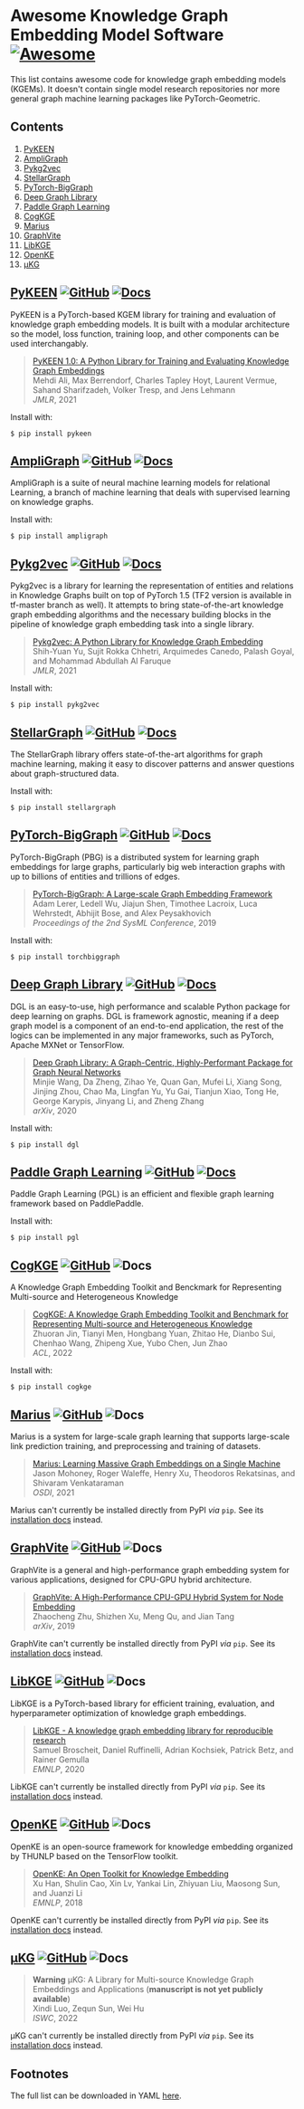 # Awesome Knowledge Graph Embedding Model Software [![Awesome](https://awesome.re/badge.svg)](https://awesome.re)

This list contains awesome code for knowledge graph embedding models (KGEMs).
It doesn't contain single model research repositories nor more general graph
machine learning packages like PyTorch-Geometric.

## Contents

1. [PyKEEN](#pykeen)
1. [AmpliGraph](#ampligraph)
1. [Pykg2vec](#pykg2vec)
1. [StellarGraph](#stellargraph)
1. [PyTorch-BigGraph](#pytorch-biggraph)
1. [Deep Graph Library](#deep-graph-library)
1. [Paddle Graph Learning](#paddle-graph-learning)
1. [CogKGE](#cogkge)
1. [Marius](#marius)
1. [GraphVite](#graphvite)
1. [LibKGE](#libkge)
1. [OpenKE](#openke)
1. [μKG](#μkg)

## <a href="https://pykeen.github.io">PyKEEN</a> [![GitHub](https://img.shields.io/badge/GitHub-pykeen/pykeen-black?logo=github)](https://github.com/pykeen/pykeen) [![Docs](https://img.shields.io/badge/Docs-available-green?logo=gitbook)](https://pykeen.readthedocs.io)

PyKEEN is a PyTorch-based KGEM library for training and evaluation of knowledge graph embedding models. It is built with a modular architecture so the model, loss function, training loop, and other components can be used interchangably.

> [PyKEEN 1.0: A Python Library for Training and Evaluating Knowledge Graph Embeddings](https://jmlr.org/papers/v22/20-825.html)
> <br />Mehdi Ali, Max Berrendorf, Charles Tapley Hoyt, Laurent Vermue, Sahand Sharifzadeh, Volker Tresp, and Jens Lehmann
> <br />*JMLR*, 2021

Install with:

```shell
$ pip install pykeen
```

## <a href="https://github.com/Accenture/AmpliGraph">AmpliGraph</a> [![GitHub](https://img.shields.io/badge/GitHub-Accenture/AmpliGraph-black?logo=github)](https://github.com/Accenture/AmpliGraph) [![Docs](https://img.shields.io/badge/Docs-available-green?logo=gitbook)](https://docs.ampligraph.org)

AmpliGraph is a suite of neural machine learning models for relational Learning, a branch of machine learning that deals with supervised learning on knowledge graphs.


Install with:

```shell
$ pip install ampligraph
```

## <a href="https://github.com/Sujit-O/pykg2vec">Pykg2vec</a> [![GitHub](https://img.shields.io/badge/GitHub-SujitO/pykg2vec-black?logo=github)](https://github.com/Sujit-O/pykg2vec) [![Docs](https://img.shields.io/badge/Docs-available-green?logo=gitbook)](https://pykg2vec.readthedocs.io)

Pykg2vec is a library for learning the representation of entities and relations in Knowledge Graphs built on top of PyTorch 1.5 (TF2 version is available in tf-master branch as well). It attempts to bring state-of-the-art knowledge graph embedding algorithms and the necessary building blocks in the pipeline of knowledge graph embedding task into a single library.

> [Pykg2vec: A Python Library for Knowledge Graph Embedding](https://jmlr.org/papers/v22/19-433.html)
> <br />Shih-Yuan Yu, Sujit Rokka Chhetri, Arquimedes Canedo, Palash Goyal, and Mohammad Abdullah Al Faruque
> <br />*JMLR*, 2021

Install with:

```shell
$ pip install pykg2vec
```

## <a href="https://github.com/stellargraph/stellargraph">StellarGraph</a> [![GitHub](https://img.shields.io/badge/GitHub-stellargraph/stellargraph-black?logo=github)](https://github.com/stellargraph/stellargraph) [![Docs](https://img.shields.io/badge/Docs-available-green?logo=gitbook)](https://stellargraph.readthedocs.io)

The StellarGraph library offers state-of-the-art algorithms for graph machine learning, making it easy to discover patterns and answer questions about graph-structured data.


Install with:

```shell
$ pip install stellargraph
```

## <a href="https://github.com/facebookresearch/PyTorch-BigGraph">PyTorch-BigGraph</a> [![GitHub](https://img.shields.io/badge/GitHub-facebookresearch/PyTorchBigGraph-black?logo=github)](https://github.com/facebookresearch/PyTorch-BigGraph) [![Docs](https://img.shields.io/badge/Docs-available-green?logo=gitbook)](https://torchbiggraph.readthedocs.io)

PyTorch-BigGraph (PBG) is a distributed system for learning graph embeddings for large graphs, particularly big web interaction graphs with up to billions of entities and trillions of edges.

> [PyTorch-BigGraph: A Large-scale Graph Embedding Framework](https://mlsys.org/Conferences/2019/doc/2019/71.pdf)
> <br />Adam Lerer, Ledell Wu, Jiajun Shen, Timothee Lacroix, Luca Wehrstedt, Abhijit Bose, and Alex Peysakhovich
> <br />*Proceedings of the 2nd SysML Conference*, 2019

Install with:

```shell
$ pip install torchbiggraph
```

## <a href="https://dgl.ai">Deep Graph Library</a> [![GitHub](https://img.shields.io/badge/GitHub-dmlc/dgl-black?logo=github)](https://github.com/dmlc/dgl) [![Docs](https://img.shields.io/badge/Docs-available-green?logo=gitbook)](https://docs.dgl.ai)

DGL is an easy-to-use, high performance and scalable Python package for deep learning on graphs. DGL is framework agnostic, meaning if a deep graph model is a component of an end-to-end application, the rest of the logics can be implemented in any major frameworks, such as PyTorch, Apache MXNet or TensorFlow.

> [Deep Graph Library: A Graph-Centric, Highly-Performant Package for Graph Neural Networks](https://arxiv.org/abs/1909.01315)
> <br />Minjie Wang, Da Zheng, Zihao Ye, Quan Gan, Mufei Li, Xiang Song, Jinjing Zhou, Chao Ma, Lingfan Yu, Yu Gai, Tianjun Xiao, Tong He, George Karypis, Jinyang Li, and Zheng Zhang
> <br />*arXiv*, 2020

Install with:

```shell
$ pip install dgl
```

## <a href="https://github.com/PaddlePaddle/PGL">Paddle Graph Learning</a> [![GitHub](https://img.shields.io/badge/GitHub-PaddlePaddle/PGL-black?logo=github)](https://github.com/PaddlePaddle/PGL) [![Docs](https://img.shields.io/badge/Docs-available-green?logo=gitbook)](https://pgl.readthedocs.io)

Paddle Graph Learning (PGL) is an efficient and flexible graph learning framework based on PaddlePaddle.


Install with:

```shell
$ pip install pgl
```

## <a href="http://cognlp.com/cogkge">CogKGE</a> [![GitHub](https://img.shields.io/badge/GitHub-jinzhuoran/CogKGE-black?logo=github)](https://github.com/jinzhuoran/CogKGE) ![Docs](https://img.shields.io/badge/Docs-missing-red?logo=gitbook)

A Knowledge Graph Embedding Toolkit and Benckmark for Representing Multi-source and Heterogeneous Knowledge

> [CogKGE: A Knowledge Graph Embedding Toolkit and Benchmark for Representing Multi-source and Heterogeneous Knowledge](https://aclanthology.org/2022.acl-demo.16/)
> <br />Zhuoran Jin, Tianyi Men, Hongbang Yuan, Zhitao He, Dianbo Sui, Chenhao Wang, Zhipeng Xue, Yubo Chen, Jun Zhao
> <br />*ACL*, 2022

Install with:

```shell
$ pip install cogkge
```

## <a href="https://marius-project.org">Marius</a> [![GitHub](https://img.shields.io/badge/GitHub-mariusteam/marius-black?logo=github)](https://github.com/marius-team/marius) ![Docs](https://img.shields.io/badge/Docs-missing-red?logo=gitbook)

Marius is a system for large-scale graph learning that supports large-scale link prediction training, and preprocessing and training of datasets.

> [Marius: Learning Massive Graph Embeddings on a Single Machine](https://www.usenix.org/conference/osdi21/presentation/mohoney)
> <br />Jason Mohoney, Roger Waleffe, Henry Xu, Theodoros Rekatsinas, and Shivaram Venkataraman
> <br />*OSDI*, 2021


Marius can't currently be installed directly from PyPI *via* `pip`. See its [installation docs](https://github.com/marius-team/marius#installation-from-source-with-pip) instead.

## <a href="https://graphvite.io">GraphVite</a> [![GitHub](https://img.shields.io/badge/GitHub-DeepGraphLearning/graphvite-black?logo=github)](https://github.com/DeepGraphLearning/graphvite) ![Docs](https://img.shields.io/badge/Docs-missing-red?logo=gitbook)

GraphVite is a general and high-performance graph embedding system for various applications, designed for CPU-GPU hybrid architecture.

> [GraphVite: A High-Performance CPU-GPU Hybrid System for Node Embedding](https://arxiv.org/abs/1903.00757)
> <br />Zhaocheng Zhu, Shizhen Xu, Meng Qu, and Jian Tang
> <br />*arXiv*, 2019


GraphVite can't currently be installed directly from PyPI *via* `pip`. See its [installation docs](https://github.com/DeepGraphLearning/graphvite#installation) instead.

## <a href="https://github.com/uma-pi1/kge">LibKGE</a> [![GitHub](https://img.shields.io/badge/GitHub-umapi1/kge-black?logo=github)](https://github.com/uma-pi1/kge) ![Docs](https://img.shields.io/badge/Docs-missing-red?logo=gitbook)

LibKGE is a PyTorch-based library for efficient training, evaluation, and hyperparameter optimization of knowledge graph embeddings.

> [LibKGE - A knowledge graph embedding library for reproducible research](https://www.aclweb.org/anthology/2020.emnlp-demos.22)
> <br />Samuel Broscheit, Daniel Ruffinelli, Adrian Kochsiek, Patrick Betz, and Rainer Gemulla
> <br />*EMNLP*, 2020


LibKGE can't currently be installed directly from PyPI *via* `pip`. See its [installation docs](https://github.com/uma-pi1/kge#quick-start) instead.

## <a href="http://openke.thunlp.org">OpenKE</a> [![GitHub](https://img.shields.io/badge/GitHub-thunlp/OpenKE-black?logo=github)](https://github.com/thunlp/OpenKE) ![Docs](https://img.shields.io/badge/Docs-missing-red?logo=gitbook)

OpenKE is an open-source framework for knowledge embedding organized by THUNLP based on the TensorFlow toolkit.

> [OpenKE: An Open Toolkit for Knowledge Embedding](https://www.aclweb.org/anthology/D18-2024/)
> <br />Xu Han, Shulin Cao, Xin Lv, Yankai Lin, Zhiyuan Liu, Maosong Sun, and Juanzi Li
> <br />*EMNLP*, 2018


OpenKE can't currently be installed directly from PyPI *via* `pip`. See its [installation docs](https://github.com/thunlp/OpenKE#installation) instead.

## <a href="https://github.com/nju-websoft/muKG">μKG</a> [![GitHub](https://img.shields.io/badge/GitHub-njuwebsoft/muKG-black?logo=github)](https://github.com/nju-websoft/muKG) ![Docs](https://img.shields.io/badge/Docs-missing-red?logo=gitbook)



> **Warning**
> μKG: A Library for Multi-source Knowledge Graph Embeddings and Applications (<strong>manuscript is not yet publicly available</strong>)
> <br />Xindi Luo, Zequn Sun, Wei Hu
> <br />*ISWC*, 2022


μKG can't currently be installed directly from PyPI *via* `pip`. See its [installation docs](https://github.com/nju-websoft/muKG#getting-started-) instead.


## Footnotes

The full list can be downloaded in YAML
[here](https://raw.githubusercontent.com/pykeen/kgem-software-review/main/_data/software.yml).
